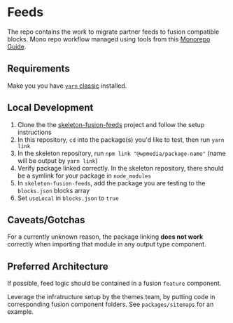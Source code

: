 # Feeds

The repo contains the work to migrate partner feeds to fusion compatible blocks. Mono repo workflow managed using tools from this [Monorepo Guide](https://monorepo.guide/).

## Requirements

Make you you have [`yarn` classic](https://classic.yarnpkg.com/en/) installed.

## Local Development

1. Clone the the [skeleton-fusion-feeds](https://github.com/WPMedia/skeleton-fusion-feeds) project and follow the setup instructions
2. In this repository, `cd` into the package(s) you'd like to test, then run `yarn link`
3. In the skeleton repository, run `npm link "@wpmedia/package-name"` (name will be output by `yarn link`)
4. Verify package linked correctly. In the skeleton repository, there should be a symlink for your package in `node_modules`
5. In `skeleton-fusion-feeds`, add the package you are testing to the `blocks.json` blocks array
6. Set `useLocal` in `blocks.json` to `true`

## Caveats/Gotchas

For a currently unknown reason, the package linking **does not work** correctly when importing that module in any output type component.

## Preferred Architecture

If possible, feed logic should be contained in a fusion `feature` component.

Leverage the infratructure setup by the themes team, by putting code in corresponding fusion component folders. See `packages/sitemaps` for an example.